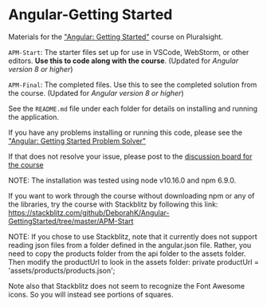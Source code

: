 # Angular-Getting Started
Materials for the ["Angular: Getting Started"](http://bit.ly/Angular-GettingStarted) course on Pluralsight.

`APM-Start`: The starter files set up for use in VSCode, WebStorm, or other editors. **Use this to code along with the course**. (Updated for <i>Angular version 8 or higher</i>)

`APM-Final`: The completed files. Use this to see the completed solution from the course. (Updated for <i>Angular version 8 or higher</i>)

See the `README.md` file under each folder for details on installing and running the application.

If you have any problems installing or running this code, please see the ["Angular: Getting Started Problem Solver"](http://blogs.msmvps.com/deborahk/angular-2-getting-started-problem-solver/)

If that does not resolve your issue, please post to the [discussion board for the course](https://app.pluralsight.com/library/courses/angular-2-getting-started-update/discussion)

NOTE: The installation was tested using node v10.16.0 and npm 6.9.0.

If you want to work through the course without downloading npm or any of the libraries, try the course with Stackblitz by following this link: https://stackblitz.com/github/DeborahK/Angular-GettingStarted/tree/master/APM-Start

NOTE: If you chose to use Stackblitz, note that it currently does not support reading json files from a folder defined in the angular.json file. Rather, you need to copy the products folder from the api folder to the assets folder. Then modify the productUrl to look in the assets folder: private productUrl = 'assets/products/products.json';

Note also that Stackblitz does not seem to recognize the Font Awesome icons. So you will instead see portions of squares.
